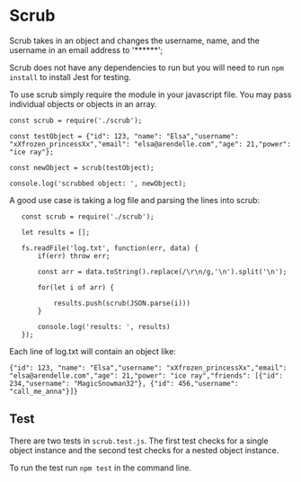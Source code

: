 # Scrub
Scrub takes in an object and changes the username, name, and the username in an email address to '******';

Scrub does not have any dependencies to run but you will need to run `npm install` to install Jest for testing.

To use scrub simply require the module in your javascript file. You may pass individual objects or objects in an array.

```
const scrub = require('./scrub');

const testObject = {"id": 123, "name": "Elsa","username": "xXfrozen_princessXx","email": "elsa@arendelle.com","age": 21,"power": "ice ray"};

const newObject = scrub(testObject);

console.log('scrubbed object: ', newObject);
```

A good use case is taking a log file and parsing the lines into scrub:

```const fs = require('fs');
   const scrub = require('./scrub');
   
   let results = [];
   
   fs.readFile('log.txt', function(err, data) {
       if(err) throw err;
   
       const arr = data.toString().replace(/\r\n/g,'\n').split('\n');
   
       for(let i of arr) {
   
           results.push(scrub(JSON.parse(i)))
       }
   
       console.log('results: ', results)
   });
```

Each line of log.txt will contain an object like:
```
{"id": 123, "name": "Elsa","username": "xXfrozen_princessXx","email": "elsa@arendelle.com","age": 21,"power": "ice ray","friends": [{"id": 234,"username": "MagicSnowman32"}, {"id": 456,"username": "call_me_anna"}]}
  ```

## Test
There are two tests in `scrub.test.js`. The first test checks for a single object instance and the second test checks for a nested object instance.

To run the test run `npm test` in the command line.